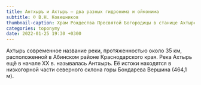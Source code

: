 ```yaml
---
title: Антхыръ и Ахтырь — два разных гидронима и ойконима
subtitle: © В.Н. Ковешников
thumbnail-caption: Храм Рождества Пресвятой Богородицы в станице Ахтырской
categories: toponymy
date: 2022-01-25 19:30 +0300
---
```

Ахтырь современное название реки, протяженностью около 35 км, расположенной в Абинском районе Краснодарского края. Река Ахтырь ещё в начале ХХ в. называлась Антхыръ. Её истоки находятся в низкогорной части  северного склона горы Бондарева Вершина (464,1 м).
